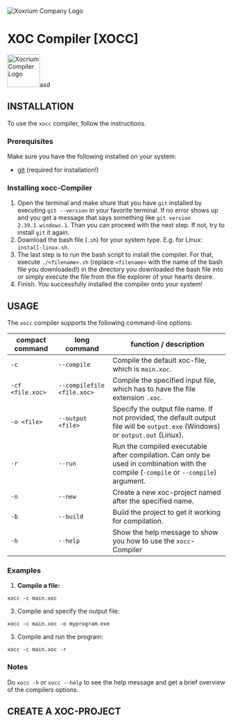 <img src="https://github.com/Xocrium/xoc-assets/blob/main/logo/png/gradient/logo-company-gradient.png" alt="Xoxrium Company Logo">

# XOC Compiler [XOCC]
<img src="https://github.com/Xocrium/xoc-assets/blob/main/logo/png/gradient/logo-extension-gradient.png" alt="Xocrium Compiler Logo" style="width:75px; height:75px">asd

## INSTALLATION
To use the `xocc` compiler, follow the instructions.

### Prerequisites
Make sure you have the following installed on your system:

- [git](github.com/git-guides/install-git) (required for installation!)

### Installing xocc-Compiler
1. Open the terminal and make shure that you have `git` installed by executing `git --version` in your favorite terminal. If no error shows up and you get a message that says something like `git version 2.39.1.windows.1`. Than you can proceed with the next step. If not, try to install `git` it again.
2. Download the bash file (`.sh`) for your system type. E.g. for Linux: `install-linux.sh`.
3. The last step is to run the bash script to install the compiler. For that, execute `./<filename>.sh` (replace `<filename>` with the name of the bash file you downloaded!) in the directory you downloaded the bash file into or simply execute the file from the file explorer of your hearts desire.
4. Finish. You successfully installed the compiler onto your system!

## USAGE
The `xocc` compiler supports the following command-line options:

| compact command  | long command               | function / description                                                                                                                |
|------------------|----------------------------|---------------------------------------------------------------------------------------------------------------------------------------|
| `-c`             | `--compile`                | Compile the default xoc-file, which is `main.xoc`.                                                                                    |
| `-cf <file.xoc>` | `--compilefile <file.xoc>` | Compile the specified input file, which has to have the file extension `.xoc`.                                                        |
| `-o <file>`      | `--output <file>`          | Specify the output file name. If not provided, the default output file will be `output.exe` (Windows) or `output.out` (Linux).        |
| `-r`             | `--run`                    | Run the compiled executable after compilation. Can only be used in combination with the compile (`-compile` or `--compile`) argument. |
| `-n`             | `--new`                    | Create a new xoc-project named after the specified name.                                                                              |
| `-b`             | `--build`                  | Build the project to get it working for compilation.                                                                                  |
| `-h`             | `--help`                   | Show the help message to show you how to use the `xocc`-Compiler                                                                      |

### Examples
1. **Compile a file:**

  `xocc -c main.xoc`
   
3. Compile and specify the output file:

  `xocc -c main.xoc -o myprogram.exe`

3. Compile and run the program:

  `xocc -c main.xoc -r`

### Notes
  Do `xocc -h` or `xocc --help` to see the help message and get a brief overview of the compilers options.

## CREATE A XOC-PROJECT

